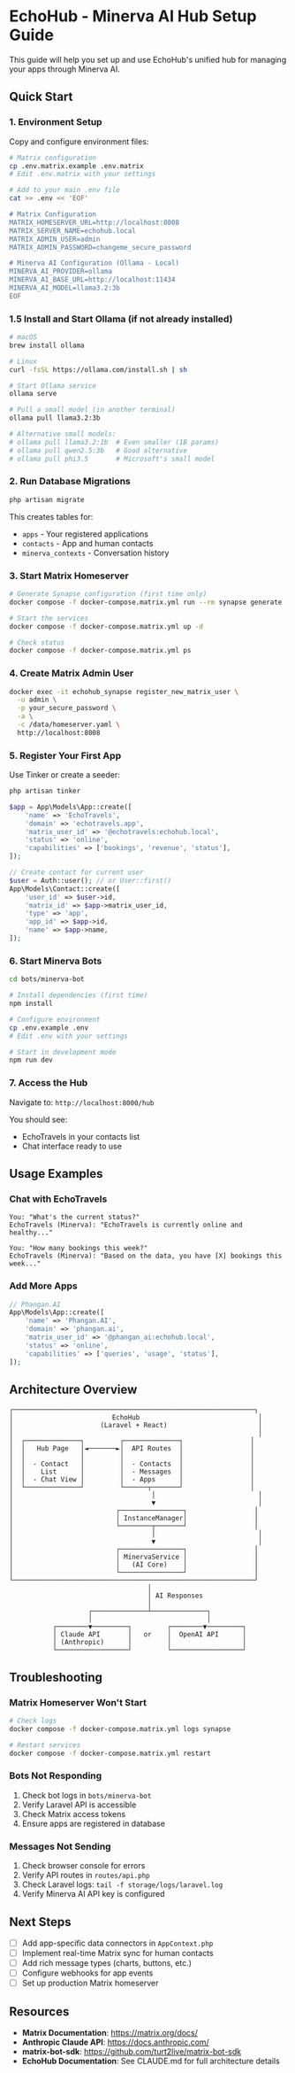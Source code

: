 # EchoHub - Minerva AI Hub Setup Guide

This guide will help you set up and use EchoHub's unified hub for managing your apps through Minerva AI.

## Quick Start

### 1. Environment Setup

Copy and configure environment files:

```bash
# Matrix configuration
cp .env.matrix.example .env.matrix
# Edit .env.matrix with your settings

# Add to your main .env file
cat >> .env << 'EOF'

# Matrix Configuration
MATRIX_HOMESERVER_URL=http://localhost:8008
MATRIX_SERVER_NAME=echohub.local
MATRIX_ADMIN_USER=admin
MATRIX_ADMIN_PASSWORD=changeme_secure_password

# Minerva AI Configuration (Ollama - Local)
MINERVA_AI_PROVIDER=ollama
MINERVA_AI_BASE_URL=http://localhost:11434
MINERVA_AI_MODEL=llama3.2:3b
EOF
```

### 1.5 Install and Start Ollama (if not already installed)

```bash
# macOS
brew install ollama

# Linux
curl -fsSL https://ollama.com/install.sh | sh

# Start Ollama service
ollama serve

# Pull a small model (in another terminal)
ollama pull llama3.2:3b

# Alternative small models:
# ollama pull llama3.2:1b  # Even smaller (1B params)
# ollama pull qwen2.5:3b   # Good alternative
# ollama pull phi3.5       # Microsoft's small model
```

### 2. Run Database Migrations

```bash
php artisan migrate
```

This creates tables for:
- `apps` - Your registered applications
- `contacts` - App and human contacts
- `minerva_contexts` - Conversation history

### 3. Start Matrix Homeserver

```bash
# Generate Synapse configuration (first time only)
docker compose -f docker-compose.matrix.yml run --rm synapse generate

# Start the services
docker compose -f docker-compose.matrix.yml up -d

# Check status
docker compose -f docker-compose.matrix.yml ps
```

### 4. Create Matrix Admin User

```bash
docker exec -it echohub_synapse register_new_matrix_user \
  -u admin \
  -p your_secure_password \
  -a \
  -c /data/homeserver.yaml \
  http://localhost:8008
```

### 5. Register Your First App

Use Tinker or create a seeder:

```bash
php artisan tinker
```

```php
$app = App\Models\App::create([
    'name' => 'EchoTravels',
    'domain' => 'echotravels.app',
    'matrix_user_id' => '@echotravels:echohub.local',
    'status' => 'online',
    'capabilities' => ['bookings', 'revenue', 'status'],
]);

// Create contact for current user
$user = Auth::user(); // or User::first()
App\Models\Contact::create([
    'user_id' => $user->id,
    'matrix_id' => $app->matrix_user_id,
    'type' => 'app',
    'app_id' => $app->id,
    'name' => $app->name,
]);
```

### 6. Start Minerva Bots

```bash
cd bots/minerva-bot

# Install dependencies (first time)
npm install

# Configure environment
cp .env.example .env
# Edit .env with your settings

# Start in development mode
npm run dev
```

### 7. Access the Hub

Navigate to: `http://localhost:8000/hub`

You should see:
- EchoTravels in your contacts list
- Chat interface ready to use

## Usage Examples

### Chat with EchoTravels

```
You: "What's the current status?"
EchoTravels (Minerva): "EchoTravels is currently online and healthy..."

You: "How many bookings this week?"
EchoTravels (Minerva): "Based on the data, you have [X] bookings this week..."
```

### Add More Apps

```php
// Phangan.AI
App\Models\App::create([
    'name' => 'Phangan.AI',
    'domain' => 'phangan.ai',
    'matrix_user_id' => '@phangan_ai:echohub.local',
    'status' => 'online',
    'capabilities' => ['queries', 'usage', 'status'],
]);
```

## Architecture Overview

```
┌─────────────────────────────────────────────────────────────┐
│                         EchoHub                              │
│                      (Laravel + React)                       │
│                                                              │
│  ┌──────────────┐         ┌──────────────┐                 │
│  │   Hub Page   │◄───────►│  API Routes  │                 │
│  │              │         │              │                 │
│  │  - Contact   │         │  - Contacts  │                 │
│  │    List      │         │  - Messages  │                 │
│  │  - Chat View │         │  - Apps      │                 │
│  └──────────────┘         └──────┬───────┘                 │
│                                   │                          │
│                                   ▼                          │
│                          ┌────────────────┐                 │
│                          │ InstanceManager│                 │
│                          └────────┬───────┘                 │
│                                   │                          │
│                                   ▼                          │
│                          ┌────────────────┐                 │
│                          │ MinervaService │                 │
│                          │   (AI Core)    │                 │
│                          └────────────────┘                 │
└─────────────────────────────────────────────────────────────┘
                                   │
                                   │ AI Responses
                                   │
                    ┌──────────────┴──────────────┐
                    │                             │
           ┌────────▼─────────┐         ┌────────▼─────────┐
           │ Claude API       │   or    │  OpenAI API      │
           │ (Anthropic)      │         │                  │
           └──────────────────┘         └──────────────────┘
```

## Troubleshooting

### Matrix Homeserver Won't Start

```bash
# Check logs
docker compose -f docker-compose.matrix.yml logs synapse

# Restart services
docker compose -f docker-compose.matrix.yml restart
```

### Bots Not Responding

1. Check bot logs in `bots/minerva-bot`
2. Verify Laravel API is accessible
3. Check Matrix access tokens
4. Ensure apps are registered in database

### Messages Not Sending

1. Check browser console for errors
2. Verify API routes in `routes/api.php`
3. Check Laravel logs: `tail -f storage/logs/laravel.log`
4. Verify Minerva AI API key is configured

## Next Steps

- [ ] Add app-specific data connectors in `AppContext.php`
- [ ] Implement real-time Matrix sync for human contacts
- [ ] Add rich message types (charts, buttons, etc.)
- [ ] Configure webhooks for app events
- [ ] Set up production Matrix homeserver

## Resources

- **Matrix Documentation**: https://matrix.org/docs/
- **Anthropic Claude API**: https://docs.anthropic.com/
- **matrix-bot-sdk**: https://github.com/turt2live/matrix-bot-sdk
- **EchoHub Documentation**: See CLAUDE.md for full architecture details
